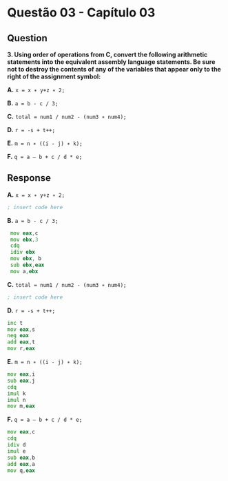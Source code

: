# Questão 03 - Capítulo 03

## Question

**<p>3. Using order of operations from C, convert the following arithmetic statements into the equivalent assembly language statements. Be sure not to destroy the contents of any of the variables that appear only to the right of the assignment symbol:</p>**
**<p>A.** ``x = x ∗ y+z ∗ 2;``</p>
**<p>B.** ``a = b - c / 3;``</p>
**<p>C.** ``total = num1 / num2 - (num3 ∗ num4);``</p>
**<p>D.** ``r = -s + t++;``</p>
**<p>E.** ``m = n ∗ ((i - j) ∗ k);``</p>
**<p>F.** ``q = a – b + c / d * e;``</p>


## Response

**<p>A.** ``x = x ∗ y+z ∗ 2;``</p>

```asm
; insert code here
```

**<p>B.** ``a = b - c / 3;``</p>

```asm
 mov eax,c
 mov ebx,3
 cdq
 idiv ebx
 mov ebx, b
 sub ebx,eax
 mov a,ebx
```

**<p>C.** ``total = num1 / num2 - (num3 ∗ num4);``</p>

```asm
; insert code here
```

**<p>D.** ``r = -s + t++;``</p>

```asm
inc t
mov eax,s
neg eax
add eax,t
mov r,eax
```

**<p>E.** ``m = n ∗ ((i - j) ∗ k);``</p>

```asm
mov eax,i
sub eax,j
cdq
imul k
imul n
mov m,eax
```
**<p>F.** ``q = a – b + c / d * e;``</p>

```asm
mov eax,c
cdq
idiv d
imul e
sub eax,b
add eax,a
mov q,eax
```
